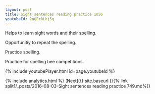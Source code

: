 ```yaml
---
layout: post
title: Sight sentences reading practice 1056
youtubeId: 2uQEr0Lhj5g
---
```

 
 
Helps to learn sight words and their spelling.

Opportunitiy to repeat the spelling. 

Practice spelling. 
 
Practice for spelling bee competitions. 
 
{% include youtubePlayer.html id=page.youtubeId %}
 
 
{% include analytics.html %} 
[Next]({{ site.baseurl }}{% link  split1/_posts/2016-08-03-Sight sentences reading practice 749.md%})
 
